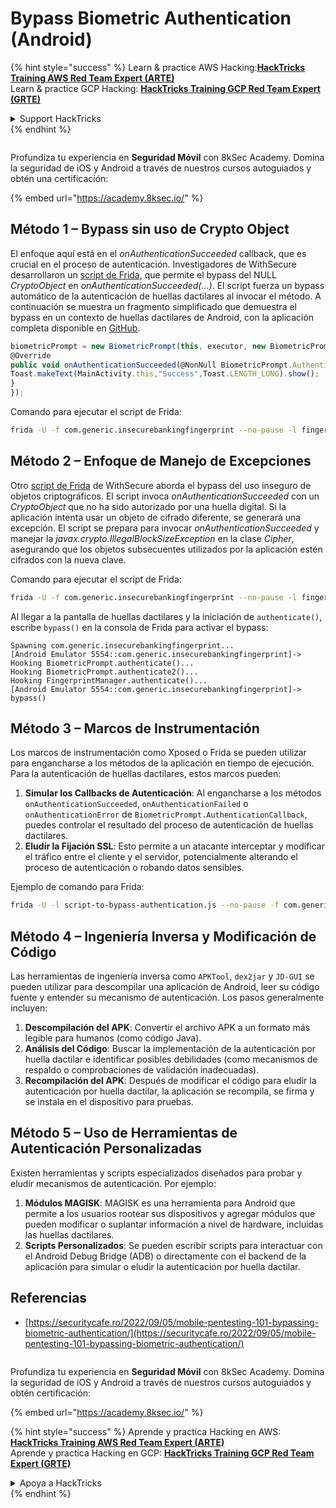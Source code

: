 # Bypass Biometric Authentication (Android)

{% hint style="success" %}
Learn & practice AWS Hacking:<img src="/.gitbook/assets/arte.png" alt="" data-size="line">[**HackTricks Training AWS Red Team Expert (ARTE)**](https://training.hacktricks.xyz/courses/arte)<img src="/.gitbook/assets/arte.png" alt="" data-size="line">\
Learn & practice GCP Hacking: <img src="/.gitbook/assets/grte.png" alt="" data-size="line">[**HackTricks Training GCP Red Team Expert (GRTE)**<img src="/.gitbook/assets/grte.png" alt="" data-size="line">](https://training.hacktricks.xyz/courses/grte)

<details>

<summary>Support HackTricks</summary>

* Check the [**subscription plans**](https://github.com/sponsors/carlospolop)!
* **Join the** 💬 [**Discord group**](https://discord.gg/hRep4RUj7f) or the [**telegram group**](https://t.me/peass) or **follow** us on **Twitter** 🐦 [**@hacktricks\_live**](https://twitter.com/hacktricks\_live)**.**
* **Share hacking tricks by submitting PRs to the** [**HackTricks**](https://github.com/carlospolop/hacktricks) and [**HackTricks Cloud**](https://github.com/carlospolop/hacktricks-cloud) github repos.

</details>
{% endhint %}

<figure><img src="/.gitbook/assets/image (2).png" alt=""><figcaption></figcaption></figure>

Profundiza tu experiencia en **Seguridad Móvil** con 8kSec Academy. Domina la seguridad de iOS y Android a través de nuestros cursos autoguiados y obtén una certificación:

{% embed url="https://academy.8ksec.io/" %}

## **Método 1 – Bypass sin uso de Crypto Object**

El enfoque aquí está en el *onAuthenticationSucceeded* callback, que es crucial en el proceso de autenticación. Investigadores de WithSecure desarrollaron un [script de Frida](https://github.com/WithSecureLABS/android-keystore-audit/blob/master/frida-scripts/fingerprint-bypass.js), que permite el bypass del NULL *CryptoObject* en *onAuthenticationSucceeded(...)*. El script fuerza un bypass automático de la autenticación de huellas dactilares al invocar el método. A continuación se muestra un fragmento simplificado que demuestra el bypass en un contexto de huellas dactilares de Android, con la aplicación completa disponible en [GitHub](https://github.com/St3v3nsS/InsecureBanking).
```javascript
biometricPrompt = new BiometricPrompt(this, executor, new BiometricPrompt.AuthenticationCallback() {
@Override
public void onAuthenticationSucceeded(@NonNull BiometricPrompt.AuthenticationResult result) {
Toast.makeText(MainActivity.this,"Success",Toast.LENGTH_LONG).show();
}
});
```
Comando para ejecutar el script de Frida:
```bash
frida -U -f com.generic.insecurebankingfingerprint --no-pause -l fingerprint-bypass.js
```
## **Método 2 – Enfoque de Manejo de Excepciones**

Otro [script de Frida](https://github.com/WithSecureLABS/android-keystore-audit/blob/master/frida-scripts/fingerprint-bypass-via-exception-handling.js) de WithSecure aborda el bypass del uso inseguro de objetos criptográficos. El script invoca *onAuthenticationSucceeded* con un *CryptoObject* que no ha sido autorizado por una huella digital. Si la aplicación intenta usar un objeto de cifrado diferente, se generará una excepción. El script se prepara para invocar *onAuthenticationSucceeded* y manejar la *javax.crypto.IllegalBlockSizeException* en la clase _Cipher_, asegurando que los objetos subsecuentes utilizados por la aplicación estén cifrados con la nueva clave.

Comando para ejecutar el script de Frida:
```bash
frida -U -f com.generic.insecurebankingfingerprint --no-pause -l fingerprint-bypass-via-exception-handling.js
```
Al llegar a la pantalla de huellas dactilares y la iniciación de `authenticate()`, escribe `bypass()` en la consola de Frida para activar el bypass:
```
Spawning com.generic.insecurebankingfingerprint...
[Android Emulator 5554::com.generic.insecurebankingfingerprint]-> Hooking BiometricPrompt.authenticate()...
Hooking BiometricPrompt.authenticate2()...
Hooking FingerprintManager.authenticate()...
[Android Emulator 5554::com.generic.insecurebankingfingerprint]-> bypass()
```
## **Método 3 – Marcos de Instrumentación**

Los marcos de instrumentación como Xposed o Frida se pueden utilizar para engancharse a los métodos de la aplicación en tiempo de ejecución. Para la autenticación de huellas dactilares, estos marcos pueden:

1. **Simular los Callbacks de Autenticación**: Al engancharse a los métodos `onAuthenticationSucceeded`, `onAuthenticationFailed` o `onAuthenticationError` de `BiometricPrompt.AuthenticationCallback`, puedes controlar el resultado del proceso de autenticación de huellas dactilares.
2. **Eludir la Fijación SSL**: Esto permite a un atacante interceptar y modificar el tráfico entre el cliente y el servidor, potencialmente alterando el proceso de autenticación o robando datos sensibles.

Ejemplo de comando para Frida:
```bash
frida -U -l script-to-bypass-authentication.js --no-pause -f com.generic.in
```
## **Método 4 – Ingeniería Inversa y Modificación de Código**

Las herramientas de ingeniería inversa como `APKTool`, `dex2jar` y `JD-GUI` se pueden utilizar para descompilar una aplicación de Android, leer su código fuente y entender su mecanismo de autenticación. Los pasos generalmente incluyen:

1. **Descompilación del APK**: Convertir el archivo APK a un formato más legible para humanos (como código Java).
2. **Análisis del Código**: Buscar la implementación de la autenticación por huella dactilar e identificar posibles debilidades (como mecanismos de respaldo o comprobaciones de validación inadecuadas).
3. **Recompilación del APK**: Después de modificar el código para eludir la autenticación por huella dactilar, la aplicación se recompila, se firma y se instala en el dispositivo para pruebas.

## **Método 5 – Uso de Herramientas de Autenticación Personalizadas**

Existen herramientas y scripts especializados diseñados para probar y eludir mecanismos de autenticación. Por ejemplo:

1. **Módulos MAGISK**: MAGISK es una herramienta para Android que permite a los usuarios rootear sus dispositivos y agregar módulos que pueden modificar o suplantar información a nivel de hardware, incluidas las huellas dactilares.
2. **Scripts Personalizados**: Se pueden escribir scripts para interactuar con el Android Debug Bridge (ADB) o directamente con el backend de la aplicación para simular o eludir la autenticación por huella dactilar.

## Referencias
* [https://securitycafe.ro/2022/09/05/mobile-pentesting-101-bypassing-biometric-authentication/](https://securitycafe.ro/2022/09/05/mobile-pentesting-101-bypassing-biometric-authentication/)

<figure><img src="/.gitbook/assets/image (2).png" alt=""><figcaption></figcaption></figure>

Profundiza tu experiencia en **Seguridad Móvil** con 8kSec Academy. Domina la seguridad de iOS y Android a través de nuestros cursos autoguiados y obtén certificación:

{% embed url="https://academy.8ksec.io/" %}

{% hint style="success" %}
Aprende y practica Hacking en AWS:<img src="/.gitbook/assets/arte.png" alt="" data-size="line">[**HackTricks Training AWS Red Team Expert (ARTE)**](https://training.hacktricks.xyz/courses/arte)<img src="/.gitbook/assets/arte.png" alt="" data-size="line">\
Aprende y practica Hacking en GCP: <img src="/.gitbook/assets/grte.png" alt="" data-size="line">[**HackTricks Training GCP Red Team Expert (GRTE)**<img src="/.gitbook/assets/grte.png" alt="" data-size="line">](https://training.hacktricks.xyz/courses/grte)

<details>

<summary>Apoya a HackTricks</summary>

* Revisa los [**planes de suscripción**](https://github.com/sponsors/carlospolop)!
* **Únete al** 💬 [**grupo de Discord**](https://discord.gg/hRep4RUj7f) o al [**grupo de telegram**](https://t.me/peass) o **síguenos** en **Twitter** 🐦 [**@hacktricks\_live**](https://twitter.com/hacktricks\_live)**.**
* **Comparte trucos de hacking enviando PRs a los repositorios de** [**HackTricks**](https://github.com/carlospolop/hacktricks) y [**HackTricks Cloud**](https://github.com/carlospolop/hacktricks-cloud).

</details>
{% endhint %}
